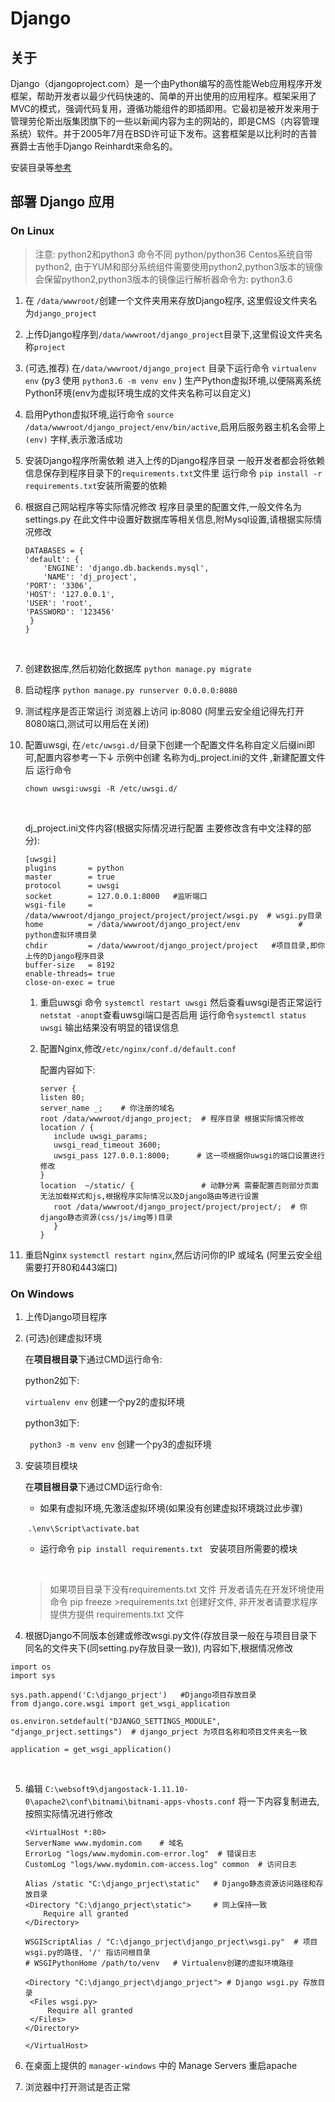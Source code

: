 # Django

## 关于

Django（djangoproject.com）是一个由Python编写的高性能Web应用程序开发框架，帮助开发者以最少代码快速的、简单的开出使用的应用程序。框架采用了MVC的模式，强调代码复用，遵循功能组件的即插即用。它最初是被开发来用于管理劳伦斯出版集团旗下的一些以新闻内容为主的网站的，即是CMS（内容管理系统）软件。并于2005年7月在BSD许可证下发布。这套框架是以比利时的吉普赛爵士吉他手Django Reinhardt来命名的。  

安装目录等[参考](/zh/stack-components.md#django)

## 部署 Django 应用

### On Linux

> 注意: python2和python3 命令不同 python/python36
> Centos系统自带python2, 由于YUM和部分系统组件需要使用python2,python3版本的镜像会保留python2,python3版本的镜像运行解析器命令为: python3.6

1. 在 `/data/wwwroot/`创建一个文件夹用来存放Django程序, 这里假设文件夹名为`django_project`

2. 上传Django程序到`/data/wwwroot/django_project`目录下,这里假设文件夹名称`project`

3. \(可选,推荐\) 在`/data/wwwroot/django_project` 目录下运行命令 `virtualenv env` (py3 使用 `python3.6 -m venv env` ) 生产Python虚拟环境,以便隔离系统Python环境\(env为虚拟环境生成的文件夹名称可以自定义\)

4. 启用Python虚拟环境,运行命令 `source /data/wwwroot/django_project/env/bin/active`,启用后服务器主机名会带上`(env)` 字样,表示激活成功

5. 安装Django程序所需依赖 进入上传的Django程序目录 一般开发者都会将依赖信息保存到程序目录下的`requirements.txt`文件里 运行命令 `pip install -r requirements.txt`安装所需要的依赖

6. 根据自己网站程序等实际情况修改 程序目录里的配置文件,一般文件名为settings.py 在此文件中设置好数据库等相关信息,附Mysql设置,请根据实际情况修改

   ```
   DATABASES = {
   'default': {
       'ENGINE': 'django.db.backends.mysql',
       'NAME': 'dj_project',
   'PORT': '3306',
   'HOST': '127.0.0.1',
   'USER': 'root',
   'PASSWORD': '123456'
    }
   }
   ```

   ​

7. 创建数据库,然后初始化数据库 `python manage.py migrate`

8. 启动程序 `python manage.py runserver 0.0.0.0:8080`

9. 测试程序是否正常运行 浏览器上访问 ip:8080 \(阿里云安全组记得先打开8080端口,测试可以用后在关闭\)

10. 配置uwsgi, 在`/etc/uwsgi.d/`目录下创建一个配置文件名称自定义后缀ini即可,配置内容参考一下↓ 示例中创建 名称为dj\_project.ini的文件 ,新建配置文件后 运行命令

    ```
    chown uwsgi:uwsgi -R /etc/uwsgi.d/
    ```

    ​

    dj\_project.ini文件内容\(根据实际情况进行配置 主要修改含有中文注释的部分\):

    ```
    [uwsgi]
    plugins       = python
    master        = true
    protocol      = uwsgi
    socket        = 127.0.0.1:8000   #监听端口
    wsgi-file     = /data/wwwroot/django_project/project/project/wsgi.py  # wsgi.py目录
    home          = /data/wwwroot/django_project/env             # python虚拟环境目录
    chdir         = /data/wwwroot/django_project/project   #项目目录,即你上传的Django程序目录
    buffer-size   = 8192
    enable-threads= true
    close-on-exec = true
    ```

    1. 重启uwsgi 命令 `systemctl restart uwsgi` 然后查看uwsgi是否正常运行`netstat -anopt`查看uwsgi端口是否启用 运行命令`systemctl status uwsgi` 输出结果没有明显的错误信息

    2. 配置Nginx,修改`/etc/nginx/conf.d/default.conf`

       配置内容如下:

       ```
       server {
       listen 80;
       server_name _;    # 你注册的域名
       root /data/wwwroot/django_project;  # 程序目录 根据实际情况修改
       location / {
          include uwsgi_params;
          uwsgi_read_timeout 3600;
          uwsgi_pass 127.0.0.1:8000;      # 这一项根据你uwsgi的端口设置进行修改
       }
       location  ~/static/ {               # 动静分离 需要配置否则部分页面无法加载样式和js,根据程序实际情况以及Django路由等进行设置
          root /data/wwwroot/django_project/project/project/;  # 你django静态资源(css/js/img等)目录
          }
       }
       ```

13.  重启Nginx `systemctl restart nginx`,然后访问你的IP 或域名 \(阿里云安全组需要打开80和443端口\)

### On Windows

1. 上传Django项目程序

2. (可选)创建虚拟环境

    在**项目根目录**下通过CMD运行命令: 

      python2如下:

      `virtualenv env`  创建一个py2的虚拟环境

     python3如下:

    ` python3 -m venv env`  创建一个py3的虚拟环境

3. 安装项目模块

   在**项目根目录**下通过CMD运行命令:

   - 如果有虚拟环境,先激活虚拟环境(如果没有创建虚拟环境跳过此步骤)

   ​             `.\env\Script\activate.bat`

   - 运行命令 `pip install requirements.txt `  安装项目所需要的模块

     ​

   > 如果项目目录下没有requirements.txt  文件  开发者请先在开发环境使用命令  pip freeze >requirements.txt  创建好文件, 非开发者请要求程序提供方提供 requirements.txt 文件



4.  根据Django不同版本创建或修改wsgi.py文件(存放目录一般在与项目目录下同名的文件夹下(同setting.py存放目录一致)), 内容如下,根据情况修改

   ```
   import os
   import sys

   sys.path.append('C:\django_prject')   #Django项目存放目录
   from django.core.wsgi import get_wsgi_application

   os.environ.setdefault("DJANGO_SETTINGS_MODULE", "django_prject.settings")  # django_prject 为项目名称和项目文件夹名一致

   application = get_wsgi_application()
   ```

   ​

5. 编辑  `C:\websoft9\djangostack-1.11.10-0\apache2\conf\bitnami\bitnami-apps-vhosts.conf` 将一下内容复制进去,按照实际情况进行修改

   ```
   <VirtualHost *:80>
   ServerName www.mydomin.com    # 域名
   ErrorLog "logs/www.mydomin.com-error.log"  # 错误日志 
   CustomLog "logs/www.mydomin.com-access.log" common  # 访问日志

   Alias /static "C:\django_prject\static"   # Django静态资源访问路径和存放目录
   <Directory "C:\django_prject\static">     # 同上保持一致
       Require all granted
   </Directory>

   WSGIScriptAlias / "C:\django_prject\django_prject\wsgi.py"  # 项目wsgi.py的路径, '/' 指访问根目录
   # WSGIPythonHome /path/to/venv   # Virtualenv创建的虚拟环境路径

   <Directory "C:\django_prject\django_prject"> # Django wsgi.py 存放目录
   	<Files wsgi.py>
   		Require all granted
   	</Files>
   </Directory>

   </VirtualHost>
   ```

6. 在桌面上提供的  `manager-windows`   中的 Manage Servers 重启apache

7. 浏览器中打开测试是否正常